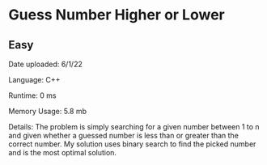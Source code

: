 
# Guess Number Higher or Lower

## Easy

Date uploaded: 6/1/22

Language: C++

Runtime: 0 ms

Memory Usage: 5.8 mb

Details: The problem is simply searching for a given number between 1 to n and given whether a guessed number is less than or greater than the correct number. My solution uses binary search to find the picked number and is the most optimal solution.
